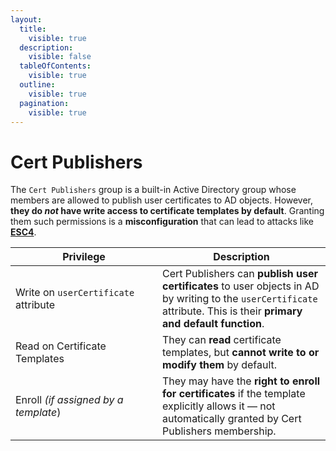 ```yaml
---
layout:
  title:
    visible: true
  description:
    visible: false
  tableOfContents:
    visible: true
  outline:
    visible: true
  pagination:
    visible: true
---
```


# Cert Publishers

The `Cert Publishers` group is a built-in Active Directory group whose members are allowed to publish user certificates to AD objects. However, **they do&#x20;**_**not**_**&#x20;have write access to certificate templates by default**. Granting them such permissions is a **misconfiguration** that can lead to attacks like [**ESC4**](../attacks/adcs.md#template-abuse-esc4).

<table><thead><tr><th width="219.00006103515625">Privilege</th><th>Description</th></tr></thead><tbody><tr><td>Write on <code>userCertificate</code> attribute</td><td>Cert Publishers can <strong>publish user certificates</strong> to user objects in AD by writing to the <code>userCertificate</code> attribute. This is their <strong>primary and default function</strong>.</td></tr><tr><td>Read on Certificate Templates</td><td>They can <strong>read</strong> certificate templates, but <strong>cannot write to or modify them</strong> by default.</td></tr><tr><td>Enroll <em>(if assigned by a template</em>)</td><td>They may have the <strong>right to enroll for certificates</strong> if the template explicitly allows it — not automatically granted by Cert Publishers membership.</td></tr></tbody></table>
